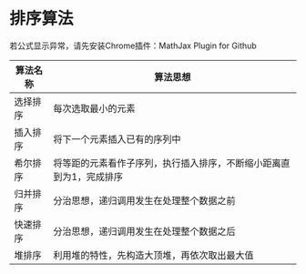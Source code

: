 # 排序算法
若公式显示异常，请先安装Chrome插件：MathJax Plugin for Github

算法名称 | 算法思想 
---- | ---- 
选择排序 | 每次选取最小的元素 
插入排序 | 将下一个元素插入已有的序列中 
希尔排序 | 将等距的元素看作子序列，执行插入排序，不断缩小距离直到为1，完成排序
归并排序 | 分治思想，递归调用发生在处理整个数据之前 
快速排序 | 分治思想，递归调用发生在处理整个数据之后 
堆排序 | 利用堆的特性，先构造大顶堆，再依次取出最大值 

